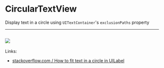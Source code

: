 # CircularTextView
Display text in a circle using `UITextContainer`'s `exclusionPaths` property

---
![](https://i.stack.imgur.com/dvpri.png)
---
Links:

- [stackoverflow.com / How to fit text in a circle in UILabel](https://stackoverflow.com/a/45557472/1966109)
